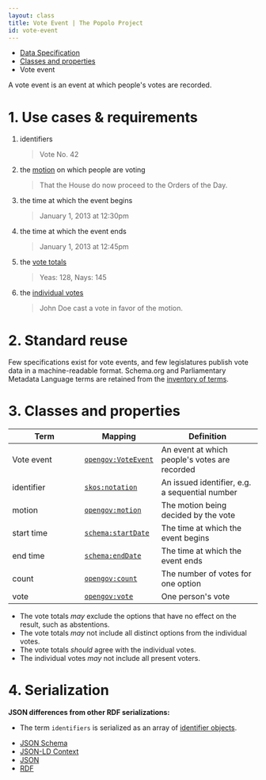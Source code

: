 ```yaml
---
layout: class
title: Vote Event | The Popolo Project
id: vote-event
---
```


<ul class="breadcrumb">
  <li><a href="/specs/">Data Specification</a></li>
  <li><a href="/specs/#classes-and-properties">Classes and properties</a></li>
  <li class="active">Vote event</li>
</ul>

A vote event is an event at which people's votes are recorded.

<h1 id="use-cases-and-requirements">1. Use cases &amp; requirements</h1>

1. identifiers

    >Vote No. 42

1. the [motion](/specs/motion.html) on which people are voting

    >That the House do now proceed to the Orders of the Day.

1. the time at which the event begins

    >January 1, 2013 at 12:30pm

1. the time at which the event ends

    >January 1, 2013 at 12:45pm

1. the [vote totals](/specs/count.html)

    >Yeas: 128, Nays: 145

1. the [individual votes](/specs/vote.html)

    >John Doe cast a vote in favor of the motion.

<h1 id="standard-reuse">2. Standard reuse</h1>

Few specifications exist for vote events, and few legislatures publish vote data in a machine-readable format. Schema.org and Parliamentary Metadata Language terms are retained from the [inventory of terms](/appendices/terms.html#VoteEvent).

<h1 id="classes-and-properties">3. Classes and properties</h1>

<table>
  <thead>
    <tr>
      <th width="130">Term</th>
      <th>Mapping</th>
      <th>Definition</th>
    </tr>
  </thead>
  <tbody>
    <tr id="opengov:VoteEvent">
      <td>Vote event</td>
      <td><code><a href="#" title="http://www.w3.org/ns/opengov#VoteEvent">opengov:VoteEvent</a></code></td>
      <td>An event at which people's votes are recorded</td>
    </tr>
    <tr id="skos:notation">
      <td>identifier</td>
      <td><code><a href="http://www.w3.org/2009/08/skos-reference/skos.html#notation" title="http://www.w3.org/2004/02/skos/core#notation">skos:notation</a></code></td>
      <td>An issued identifier, e.g. a sequential number</td>
    </tr>
    <tr id="opengov:motion">
      <td>motion</td>
      <td><code><a href="#" title="http://www.w3.org/ns/opengov#motion">opengov:motion</a></code></td>
      <td>The motion being decided by the vote</td>
    </tr>
    <tr id="schema:startDate">
      <td>start time</td>
      <td><code><a href="http://schema.org/startDate" title="http://schema.org/startDate">schema:startDate</a></code></td>
      <td>The time at which the event begins</td>
    </tr>
    <tr id="schema:endDate">
      <td>end time</td>
      <td><code><a href="http://schema.org/endDate" title="http://schema.org/endDate">schema:endDate</a></code></td>
      <td>The time at which the event ends</td>
    </tr>
    <tr id="opengov:count">
      <td>count</td>
      <td><code><a href="#" title="http://www.w3.org/ns/opengov#count">opengov:count</a></code></td>
      <td>The number of votes for one option</td>
    </tr>
    <tr id="opengov:vote">
      <td>vote</td>
      <td><code><a href="#" title="http://www.w3.org/ns/opengov#vote">opengov:vote</a></code></td>
      <td>One person's vote</td>
    </tr>
  </tbody>
</table>

* The vote totals <em class="rfc2119">may</em> exclude the options that have no effect on the result, such as abstentions.
* The vote totals <em class="rfc2119">may</em> not include all distinct options from the individual votes.
* The vote totals <em class="rfc2119">should</em> agree with the individual votes.
* The individual votes <em class="rfc2119">may</em> not include all present voters.

<h1 id="serialization">4. Serialization</h1>

**JSON differences from other RDF serializations:**

* The term `identifiers` is serialized as an array of [identifier objects](/specs/#identifier).

<ul class="nav nav-tabs no-js">
  <li><a href="#vote-event-schema">JSON Schema</a></li>
  <li><a href="#vote-event-context">JSON-LD Context</a></li>
  <li class="active"><a href="#vote-event-json">JSON</a></li>
  <li><a href="#vote-event-rdf">RDF</a></li>
</ul>

<div class="tab-content no-js">
  <div class="tab-pane" id="vote-event-schema" data-url="/schemas/vote_event.json"></div>
  <div class="tab-pane" id="vote-event-context" data-url="/contexts/vote_event.jsonld"></div>
  <div class="tab-pane active" id="vote-event-json" data-url="/examples/vote_event.json"></div>
  <div class="tab-pane" id="vote-event-rdf" data-url="/examples/vote_event.ttl"></div>
</div>
